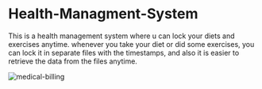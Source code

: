 # Health-Managment-System
This is a health management system where u can lock your diets and exercises anytime. whenever you take your diet or did some exercises, you can lock it in separate files with the timestamps, and also it is easier to retrieve the data from the files anytime. 

![medical-billing](https://user-images.githubusercontent.com/68494604/92580818-7f2a5980-f2ac-11ea-9e73-45a659c6859c.jpg)
